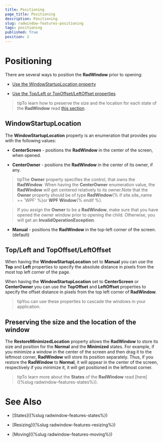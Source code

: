 ```yaml
---
title: Positioning
page_title: Positioning
description: Positioning
slug: radwindow-features-positioning
tags: positioning
published: True
position: 2
---
```


# Positioning

There are several ways to position the __RadWindow__ prior to opening:

* [Use the WindowStartupLocation property](#windowstartuplocation)

* [Use the Top/Left or TopOffset/LeftOffset properties](#topleft-and-topoffsetleftoffset)

>tipTo learn how to preserve the size and the location for each state of the __RadWindow__ read [this section](#preserving-the-size-and-the-location-of-the-window).

## WindowStartupLocation

The __WindowStartupLocation__ property is an enumeration that provides you with the following values:

* __CenterScreen__ - positions the __RadWindow__ in the center of the screen, when opened.

* __CenterOwner__ - positions the __RadWindow__ in the center of its owner, if any.

>tipThe __Owner__ property specifies the control, that owns the __RadWindow__. When having the __CenterOwner__ enumeration value, the __RadWindow__ will get centered relatively to its owner.Note that the __Owner__ property should be of type __RadWindow__{% if site.site_name == 'WPF' %}or __WPF Window__{% endif %}.

>If you assign the __Owner__ to be a __RadWindow__, make sure that you have opened the owner window prior to opening the child. Otherwise, you will get an __InvalidOperationException__.

* __Manual__ - positions the __RadWindow__ in the top-left corner of the screen. (default)

## Top/Left and TopOffset/LeftOffset

When having the __WindowStartupLocation__ set to __Manual__ you can use the __Top__ and __Left__ properties to specify the absolute distance in pixels from the most top left corner of the page.

When having the __WindowStartupLocation__ set to __CenterScreen__ or __CenterOwner__ you can use the __TopOffset__ and __LeftOffset__ properties to specify the offset distance in pixels from the top left corner of __RadWindow__.

>tipYou can use these properties to cascade the windows in your application.

## Preserving the size and the location of the window

The __RestoreMinimizedLocation__ property allows the __RadWindow__ to store its size and position for the __Normal__ and the __Minimized__ states. For example, if you minimize a window in the center of the screen and then drag it to the leftmost corner, __RadWindow__ will store its position separately. Thus,  if you restore the __RadWindow__ to __Normal__, it will appear in the center of the screen, respectively if you minimize it, it will get positioned in the leftmost corner.

>tipTo learn more about the __States__ of the __RadWindow__ read [here]({%slug radwindow-features-states%}).

# See Also

 * [States]({%slug radwindow-features-states%})

 * [Resizing]({%slug radwindow-features-resizing%})

 * [Moving]({%slug radwindow-features-moving%})

